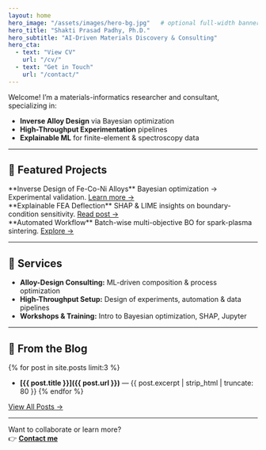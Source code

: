 ```yaml
---
layout: home
hero_image: "/assets/images/hero-bg.jpg"   # optional full-width banner
hero_title: "Shakti Prasad Padhy, Ph.D."
hero_subtitle: "AI-Driven Materials Discovery & Consulting"
hero_cta:
  - text: "View CV"
    url: "/cv/"
  - text: "Get in Touch"
    url: "/contact/"
---
```


Welcome! I’m a materials-informatics researcher and consultant, specializing in:

- **Inverse Alloy Design** via Bayesian optimization  
- **High-Throughput Experimentation** pipelines  
- **Explainable ML** for finite-element & spectroscopy data  

---

## 🚀 Featured Projects

<div class="row">
  <div class="col-4">
  **Inverse Design of Fe-Co-Ni Alloys**  
  Bayesian optimization → Experimental validation.  
  <a href="/projects/#fe-conical-alloys">Learn more →</a>
  </div>

  <div class="col-4">
  **Explainable FEA Deflection**  
  SHAP & LIME insights on boundary-condition sensitivity.  
  <a href="/projects/#fea-deflection">Read post →</a>
  </div>

  <div class="col-4">
  **Automated Workflow**  
  Batch-wise multi-objective BO for spark-plasma sintering.  
  <a href="/projects/#sps-optimization">Explore →</a>
  </div>
</div>

---

## 💼 Services

- **Alloy-Design Consulting:** ML-driven composition & process optimization  
- **High-Throughput Setup:** Design of experiments, automation & data pipelines  
- **Workshops & Training:** Intro to Bayesian optimization, SHAP, Jupyter  

---

## 📰 From the Blog

{% for post in site.posts limit:3 %}
- **[{{ post.title }}]({{ post.url }})** — {{ post.excerpt | strip_html | truncate: 80 }}
{% endfor %}

[View All Posts →](/blog/)

---

Want to collaborate or learn more?  
👉 **[Contact me](/contact/)**  
